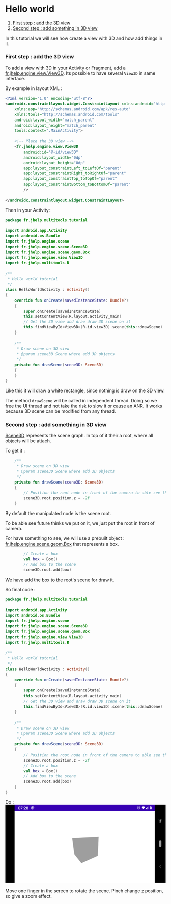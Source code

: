 # Hello world 

1. [First step : add the 3D view](#first-step--add-the-3d-view)
1. [Second step : add something in 3D view](#second-step--add-something-in-3d-view)

In this tutorial we will see how create a view with 3D and how add things in it.

### First step : add the 3D view

To add a view with 3D in your Activity or Fragment, add a [fr.jhelp.engine.view.View3D](../../main/java/fr/jhelp/engine/view/View3D.kt).
Its possible to have several `View3D` in same interface.

By example in layout XML :
````XML
<?xml version="1.0" encoding="utf-8"?>
<androidx.constraintlayout.widget.ConstraintLayout xmlns:android="http://schemas.android.com/apk/res/android"
    xmlns:app="http://schemas.android.com/apk/res-auto"
    xmlns:tools="http://schemas.android.com/tools"
    android:layout_width="match_parent"
    android:layout_height="match_parent"
    tools:context=".MainActivity">

    <!-- Place the 3D view -->
    <fr.jhelp.engine.view.View3D
        android:id="@+id/view3D"
        android:layout_width="0dp"
        android:layout_height="0dp"
        app:layout_constraintLeft_toLeftOf="parent"
        app:layout_constraintRight_toRightOf="parent"
        app:layout_constraintTop_toTopOf="parent"
        app:layout_constraintBottom_toBottomOf="parent"
        />

</androidx.constraintlayout.widget.ConstraintLayout>
````

Then in your Activity:
````kotlin
package fr.jhelp.multitools.tutorial

import android.app.Activity
import android.os.Bundle
import fr.jhelp.engine.scene
import fr.jhelp.engine.scene.Scene3D
import fr.jhelp.engine.scene.geom.Box
import fr.jhelp.engine.view.View3D
import fr.jhelp.multitools.R

/**
 * Hello world tutorial
 */
class HelloWorldActivity : Activity()
{
    override fun onCreate(savedInstanceState: Bundle?)
    {
        super.onCreate(savedInstanceState)
        this.setContentView(R.layout.activity_main)
        // Get the 3D view and draw draw 3D scene on it
        this.findViewById<View3D>(R.id.view3D).scene(this::drawScene)
    }

    /**
     * Draw scene on 3D view
     * @param scene3D Scene where add 3D objects
     */
    private fun drawScene(scene3D: Scene3D)
    {
    }
}
````

Like this it will draw a white rectangle, since nothing is draw on the 3D view.

The method `drawScene` will be called in independent thread.
Doing so we free the UI thread and not take the risk to slow it or cause an ANR.
It works because 3D scene can be modified from any thread.

### Second step : add something in 3D view

[Scene3D](../../main/java/fr/jhelp/engine/scene/Scene3D.kt) represents the scene graph. In top of it their a root, 
where all objects will be attach.

To get it :

````kotlin
    /**
     * Draw scene on 3D view
     * @param scene3D Scene where add 3D objects
     */
    private fun drawScene(scene3D: Scene3D)
    {
        // Position the root node in front of the camera to able see the scene
        scene3D.root.position.z = -2f
    }
````

By default the manipulated node is the scene root.

To be able see future thinks we put on it, we just put the root in front of camera.

For have something to see, we will use a prebuilt object : [fr.jhelp.engine.scene.geom.Box](../../main/java/fr/jhelp/engine/scene/geom/Box.kt)
that represents a box.

````kotlin
        // Create a box
        val box = Box()
        // Add box to the scene
        scene3D.root.add(box)
````

We have add the box to the root's scene for draw it.

So final code :

````kotlin
package fr.jhelp.multitools.tutorial

import android.app.Activity
import android.os.Bundle
import fr.jhelp.engine.scene
import fr.jhelp.engine.scene.Scene3D
import fr.jhelp.engine.scene.geom.Box
import fr.jhelp.engine.view.View3D
import fr.jhelp.multitools.R

/**
 * Hello world tutorial
 */
class HelloWorldActivity : Activity()
{
    override fun onCreate(savedInstanceState: Bundle?)
    {
        super.onCreate(savedInstanceState)
        this.setContentView(R.layout.activity_main)
        // Get the 3D view and draw draw 3D scene on it
        this.findViewById<View3D>(R.id.view3D).scene(this::drawScene)
    }

    /**
     * Draw scene on 3D view
     * @param scene3D Scene where add 3D objects
     */
    private fun drawScene(scene3D: Scene3D)
    {
        // Position the root node in front of the camera to able see the scene
        scene3D.root.position.z = -2f
        // Create a box
        val box = Box()
        // Add box to the scene
        scene3D.root.add(box)
    }
}
````

Do :
![Hello world](preview_hello_world.png)

Move one finger in the screen to rotate the scene.
Pinch change z position, so give a zoom effect.
